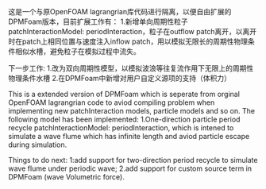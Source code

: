 这是一个与原OpenFOAM lagrangrian库代码进行隔离，以便自由扩展的DPMFoam版本，目前扩展工作有：
1.新增单向周期性粒子patchInteractionModel: periodInteraction，粒子在outflow patch离开，以离开时在patch上相同位置与速度注入inflow patch，用以模拟无限长的周期性物理条件相似水槽，避免粒子在模拟过程中流失。

下一步工作:
1.改为双向周期性模型，以模拟波浪等往复流作用下无限上的周期性物理条件水槽
2.在DPMFoam中新增对用户自定义源项的支持（体积力）

This is a extended version of DPMFoam which is seperate from orginal OpenFOAM lagrangrian code to aviod compiling problem when implementing new patchInteraction models, particle models and so on.
The following model has been implemented:
1.One-direction particle period recycle patchInteractionModel: periodInteraction, which is intened to simulate a wave flume which has infinite length and aviod particle escape during simulation.

Things to do next:
1:add support for two-direction period recycle to simulate wave flume under periodic wave;
2.add support for custom source term in DPMFoam (wave Volumetric force).
